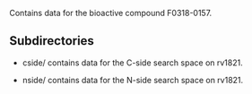 Contains data for the bioactive compound F0318-0157.

## Subdirectories

- cside/ contains data for the C-side search space on rv1821.

- nside/ contains data for the N-side search space on rv1821.

